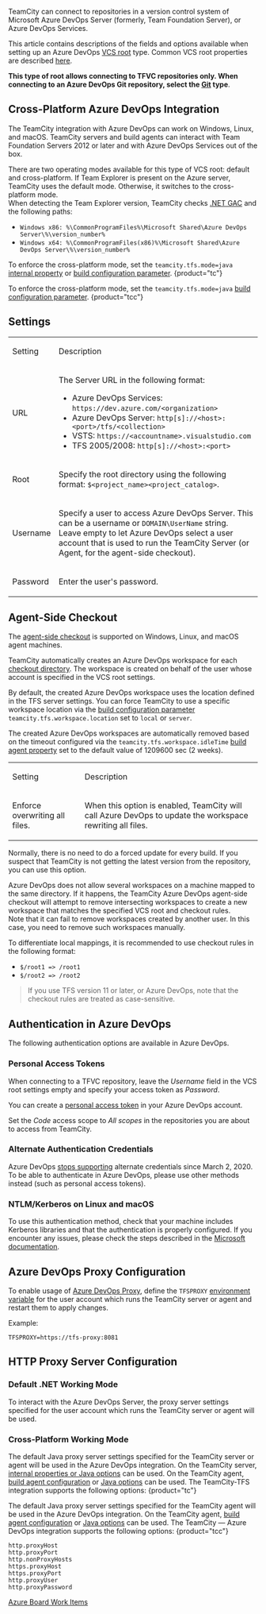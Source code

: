 [//]: # (title: Azure DevOps)
[//]: # (auxiliary-id: Azure DevOps;Team Foundation Server)

TeamCity can connect to repositories in a version control system of Microsoft Azure DevOps Server (formerly, Team Foundation Server), or Azure DevOps Services.

This article contains descriptions of the fields and options available when setting up an Azure DevOps [VCS root](vcs-root.md) type. Common VCS root properties are described [here](configuring-vcs-roots.md#Common+VCS+Root+Properties).

__This type of root allows connecting to TFVC repositories only. When connecting to an Azure DevOps Git repository, select the [Git](git.md) type__.

## Cross-Platform Azure DevOps Integration

The TeamCity integration with Azure DevOps can work on Windows, Linux, and macOS. TeamCity servers and build agents can interact with Team Foundation Servers 2012 or later and with Azure DevOps Services out of the box.

There are two operating modes available for this type of VCS root: default and cross-platform. If Team Explorer is present on the Azure server, TeamCity uses the default mode. Otherwise, it switches to the cross-platform mode.  
When detecting the Team Explorer version, TeamCity checks [.NET GAC](https://msdn.microsoft.com/en-us/library/yf1d93sz.aspx) and the following paths:
* `Windows x86: %\CommonProgramFiles%\Microsoft Shared\Azure DevOps Server\%\version_number%`
* `Windows x64: %\CommonProgramFiles(x86)%\Microsoft Shared\Azure DevOps Server\%\version_number%`

To enforce the cross-platform mode, set the `teamcity.tfs.mode=java` [internal property](server-startup-properties.md#TeamCity+Internal+Properties) or [build configuration parameter](configuring-build-parameters.md).
{product="tc"}

To enforce the cross-platform mode, set the `teamcity.tfs.mode=java` [build configuration parameter](configuring-build-parameters.md).
{product="tcc"}

## Settings

<table><tr>

<td>

Setting

</td>

<td>

Description

</td></tr><tr>

<td>

URL

</td>

<td>

The Server URL in the following format:
* Azure DevOps Services: `https://dev.azure.com/<organization>`
* Azure DevOps Server: `http[s]://<host>:<port>/tfs/<collection>`
* VSTS: `https://<accountname>.visualstudio.com`
* TFS 2005/2008: `http[s]://<host>:<port>`

</td></tr><tr>

<td>

Root

</td>

<td>

Specify the root directory using the following format: `$<project_name><project_catalog>`.

</td></tr><tr>

<td>

Username

</td>

<td>

Specify a user to access Azure DevOps Server. This can be a username or `DOMAIN\UserName` string.   
Leave empty to let Azure DevOps select a user account that is used to run the TeamCity Server (or Agent, for the agent-side checkout).

</td></tr><tr>

<td>

Password

</td>

<td>

Enter the user's password.

</td></tr></table>

## Agent-Side Checkout

The [agent-side checkout](vcs-checkout-mode.md#agent-checkout) is supported on Windows, Linux, and macOS agent machines.

TeamCity automatically creates an Azure DevOps workspace for each [checkout directory](build-checkout-directory.md). The workspace is created on behalf of the user whose account is specified in the VCS root settings.

By default, the created Azure DevOps workspace uses the location defined in the TFS server settings. You can force TeamCity to use a specific workspace location via the [build configuration parameter](configuring-build-parameters.md) `teamcity.tfs.workspace.location` set to `local` or `server`.

The created Azure DevOps workspaces are automatically removed based on the timeout configured via the `teamcity.tfs.workspace.idleTime` [build agent property](configure-agent-installation.md) set to the default value of 1209600 sec (2 weeks).

<table><tr>

<td>

Setting

</td>

<td>

Description

</td></tr><tr>

<td>

Enforce overwriting all files.

</td>

<td>

When this option is enabled, TeamCity will call Azure DevOps to update the workspace rewriting all files.

</td></tr></table>

Normally, there is no need to do a forced update for every build. If you suspect that TeamCity is not getting the latest version from the repository, you can use this option.

Azure DevOps does not allow several workspaces on a machine mapped to the same directory. If it happens, the TeamCity Azure DevOps agent-side checkout will attempt to remove intersecting workspaces to create a new workspace that matches the specified VCS root and checkout rules.  
Note that it can fail to remove workspaces created by another user. In this case, you need to remove such workspaces manually.

To differentiate local mappings, it is recommended to use checkout rules in the following format:
* `$/root1 => /root1`
* `$/root2 => /root2`

>If you use TFS version 11 or later, or Azure DevOps, note that the checkout rules are treated as case-sensitive.

<anchor name="TeamFoundationServer-azure-devops"/>
<anchor name="VisualStudioOnline"/>
<anchor name="vsts"/>
<anchor name="teamFoundationServerLive"/>

## Authentication in Azure DevOps

The following authentication options are available in Azure DevOps.

### Personal Access Tokens

When connecting to a TFVC repository, leave the _Username_ field in the VCS root settings empty and specify your access token as _Password_.

You can create a [personal access token](https://www.visualstudio.com/en-us/docs/setup-admin/team-services/use-personal-access-tokens-to-authenticate) in your Azure DevOps account.

Set the _Code_ access scope to _All scopes_ in the repositories you are about to access from TeamCity.

### Alternate Authentication Credentials

Azure DevOps [stops supporting](https://devblogs.microsoft.com/devops/azure-devops-will-no-longer-support-alternate-credentials-authentication/) alternate credentials since March 2, 2020. To be able to authenticate in Azure DevOps, please use other methods instead (such as personal access tokens).

### NTLM/Kerberos on Linux and macOS

To use this authentication method, check that your machine includes Kerberos libraries and that the authentication is properly configured. If you encounter any issues, please check the steps described in the [Microsoft documentation](https://msdn.microsoft.com/en-us/library/gg475929(v=vs.120).aspx#Anchor_3).

## Azure DevOps Proxy Configuration

To enable usage of [Azure DevOps Proxy](https://www.visualstudio.com/en-us/docs/setup-admin/tfs/install/install-proxy-setup-remote), define the `TFSPROXY` [environment variable](configuring-build-parameters.md#Environment+Variables) for the user account which runs the TeamCity server or agent and restart them to apply changes.

Example:

```Plain Text
TFSPROXY=https://tfs-proxy:8081
```

## HTTP Proxy Server Configuration

### Default .NET Working Mode

To interact with the Azure DevOps Server, the proxy server settings specified for the user account which runs the TeamCity server or agent will be used. 

### Cross-Platform Working Mode

The default Java proxy server settings specified for the TeamCity server or agent will be used in the Azure DevOps integration. On the TeamCity server, [internal properties or Java options](server-startup-properties.md) can be used. On the TeamCity agent, [build agent configuration](configure-agent-installation.md) or [Java options](configuring-build-agent-startup-properties.md) can be used. The TeamCity-TFS integration supports the following options:
{product="tc"}

The default Java proxy server settings specified for the TeamCity agent will be used in the Azure DevOps integration. On the TeamCity agent, [build agent configuration](configure-agent-installation.md) or [Java options](configuring-build-agent-startup-properties.md) can be used. The TeamCity — Azure DevOps integration supports the following options:
{product="tcc"}

```Plain Text
http.proxyHost
http.proxyPort
http.nonProxyHosts
https.proxyHost
https.proxyPort
http.proxyUser
http.proxyPassword
```

<seealso>
        <category ref="admin-guide">
            <a href="azure-board-work-items.md">Azure Board Work Items</a>
        </category>
</seealso>
